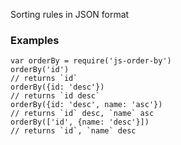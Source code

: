 Sorting rules in JSON format

### Examples
```
var orderBy = require('js-order-by')
orderBy('id')
// returns `id`
orderBy({id: 'desc'})
// returns `id desc`
orderBy({id: 'desc', name: 'asc'})
// returns `id` desc, `name` asc
orderBy(['id', {name: 'desc'}])
// returns `id`, `name` desc
```
